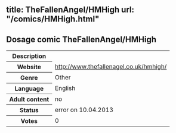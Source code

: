 title: TheFallenAngel/HMHigh
url: "/comics/HMHigh.html"
---
Dosage comic TheFallenAngel/HMHigh
-----------------------------------------

<table class="comicinfo">
<tr>
<th>Description</th><td></td>
</tr>
<tr>
<th>Website</th><td><a href="http://www.thefallenagel.co.uk/hmhigh/">http://www.thefallenagel.co.uk/hmhigh/</a></td>
</tr>
<tr>
<th>Genre</th><td>Other</td>
</tr>
<tr>
<th>Language</th><td>English</td>
</tr>
<tr>
<th>Adult content</th><td>no</td>
</tr>
<tr>
<th>Status</th><td>error on 10.04.2013</td>
</tr>
<tr>
<th>Votes</th><td>0</div></td>
</tr>
</table>
